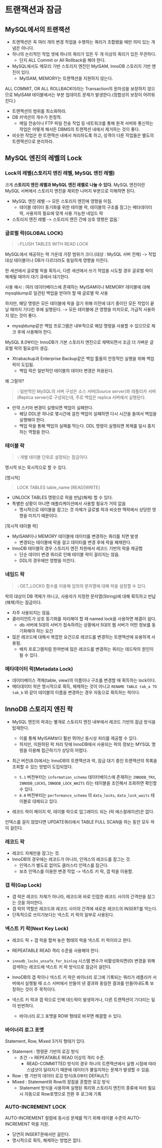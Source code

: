 # 트랜잭션과 잠금

## MySQL에서의 트랜잭션
* 트랜잭션은 꼭 여러 개의 변경 작업을 수행하는 쿼리가 조합됐을 때만 의미 있는 개념은 아니다.
* 하나의 논리적인 작업 셋에 하나의 쿼리가 있든 두 개 이상의 쿼리가 있든 무관하다.
  * 단지 ALL Commit or All Rollback을 해야 한다.
* MySQL에서도 메모리 기반 스토리지 엔진인 MyISAM, InnoDB 스토리지 기반 엔진이 있다.
  * MyISAM, MEMORY는 트랜잭션을 지원하지 않는다.

ALL COMMIT, OR ALL ROLLBACK이라는 Transaction의 원자성을 보장하지 않으므로
MyISAM 테이블에서는 부분 업데이트 문제가 발생한다.(정합성의 보장이 어려워진다.)

* 트랜잭션의 범위를 최소화하라.
* DB 커넥션의 개수가 한정적.
  * 메일 전송이나 FTP 파일 전송 작업 등 네트워크를 통해 원격 서버와 통신하는 작업은 어떻게 해서든 DBMS의 트랜잭션 내에서 제거하는 것이 좋다.
* 비슷한 작업은 한 트랜잭션 내에서 처리하도록 하고, 성격이 다른 작업들은 별도의 트랜잭션으로 분리하라.

## MySQL 엔진의 레벨의 Lock

### Lock의 레벨(스토리지 엔진 레벨, MySQL 엔진 레벨)
크게 **스토리지 엔진 레벨과 MySQL 엔진 레벨로 나눌 수 있다.** 
MySQL 엔진이란 MySQL 서버에서 스토리지 엔진을 제외한 나머지 부분으로 이해하면 된다.

* MySQL 엔진 레벨 -> 모든 스토리지 엔진에 영향을 미침.
  * 테이블 데이터 동기화를 위한 테이블 락, 테이블의 구조를 잠그는 메타데이터 락, 사용자의 필요에 맞게 사용 가능한 네임드 락
* 스토리지 엔진 레벨 -> 스토리지 엔진 간에 상호 영향은 없음.'

### 글로벌 락(GLOBAL LOCK)
> 💡FLUSH TABLES WITH READ LOCK

MySQL에서 제공하는 락 가운데 가장 범위가 크다.(대상 : MySQL 서버 전체)
-> 작업 대상 테이블이나 DB가 다르더라도 동일하게 영향을 미친다.

한 세션에서 글로벌 락을 획득시, 다른 세션에서 쓰기 작업을 시도할 경우 글로벌 락이 해제될 때까지 대기 큐에서 대기한다.

사용 예시 : 여러 데이터베이스에 존재하는 MyISAM이나 MEMORY 테이블에 대해 mysqldump로 일관된 백업을 받야아 할 때 글로벌 락 사용

하지만, 해당 명령은 모든 테이블에 락을 걸기 위해 이전에 대기 중이던 모든 작업이 끝날 때까지 기다린 후에 실행된다.
-> 모든 테이블에 큰 영향을 미치므로, 가급적 사용하지 않는 것이 좋다.
* mysqldump같은 백업 프로그램은 내부적으로 해당 명령을 사용할 수 있으므로 체크 후에 사용해야 한다.

MySQL 8.0부터는 InnoDB가 기본 스토리지 엔진으로 채택되면서 조금 더 가벼운 글로벌 락의 필요성이 생김.
* Xtrabackup과 Enterprise Backup같은 백업 툴들의 안정적인 실행을 위해 백업 락이 도입됨.
  * 백업 락은 일반적인 테이블의 데이터 변경은 허용된다.

왜 그럴까? 
> 💡일반적인 MySQL의 서버 구성은 소스 서버(Source server)와 레플리카 서버(Replica server)로 구성되는데, 주로 백업은 replica 서버에서 실행된다.

* 만약 스키마 변경이 실행되면 백업이 실패한다.
  * 해당 DDL문 하나로 몇시간에 걸친 백업이 실패하면 다시 시간을 들여서 백업을 실행해야 한다.
  * 백업 락을 통해 백업의 실패를 막는다. DDL 명령이 실행되면 복제를 일시 중지하는 역할을 한다.

### 테이블 락
> 💡개별 테이블 단위로 설정되는 잠금이다.

명시적 또는 묵시적으로 할 수 있다.

[명시적]
> LOCK TABLES table_name [READ|WRITE]

* UNLOCK TABLES 명령으로 락을 반납(해제) 할 수 있다.
* 특별한 상황이 아니면 애플리케이션에서 사용할 필요가 거의 없음
  * 명시적으로 테이블을 잠그는 것 자체가 글로벌 락과 비슷한 맥락에서 상당한 영향을 미치기 때문이다.

[묵시적 테이블 락]
* MyISAM이나 MEMORY 테이블에 데이터를 변경하는 쿼리를 치면 발생
  * 변경되는 테이블에 락을 걸고 데이터를 변경 후에 락을 해제한다.
* InnoDB 테이블의 경우 스토리지 엔진 차원에서 레코드 기반의 락을 제공함
  * 단순 데이터 변경 쿼리로 인해 테이블 락이 걸리지는 않음.
  * DDL의 경우에만 영향을 미친다.

### 네임드 락
> 💡GET_LOCK() 함수를 이용해 임의의 문자열에 대해 락을 설정할 수 있다.

락의 대상이 DB 객체가 아니고, 사용자가 지정한 문자열(String)에 대해 획득하고 반납(해제)하는 잠금이다.
* 자주 사용되지는 않음.
* 클라이언트가 상호 동기화를 처리해야 할 때 named lock을 사용하면 해결이 쉽다.
  * db 서버에 5대의 서버가 접속하려는 상황에서 5대의 웹 서버가 어떤 정보를 동기화해야 하는 요건
* 많은 레코드에 대해서 복잡한 요건으로 레코드를 변경하는 트랜잭션에 유용하게 사용됨.
  * 배치 프로그램처럼 한꺼번에 많은 레코드를 변경하는 쿼리는 데드락의 원인이 될 수 있다.

### 메타데이터 락(Metadata Lock)
* 데이터베이스 객체(table, view)의 이름이나 구조를 변경할 때 획득하는 lock이다.
* 메타데이터 락은 명시적으로 획득, 해제하는 것이 아니고 `RENAME TABLE tab_a TO tab_b` 와 같이 테이블의 이름을 변경하는 경우 자동으로 획득하는 락이다.

## InnoDB 스토리지 엔진 락
* MySQL 엔진의 락과는 별개로 스토리지 엔진 내부에서 레코드 기반의 잠금 방식을 탑재한다.
  * 이를 통해 MyISAM보다 훨씬 뛰어난 동시성 처리를 제공할 수 있다.
  * 하지만, 이원하된 락 처리 탓에 InnoDB에서 사용되는 락의 정보는 MYSQL 명령을 이용해 접근하기가 상당히 어렵다.

* 최근 버전(8.0)에서는 InnoDB의 트랜잭션과 락, 잠금 대기 중인 트랜잭션의 목록을 조회할 수 있는 방법이 도입되었다.
  * `5.1` 버전부터는 `information_schema` 데이터베이스에 존재하는 `INNODB_TRX`, `INNODB_LOCKS`, `INNODB_LOCK_WAITS` 라는 테이블을 조인해서 조회하면 확인할 수 있다.
  * `8.0` 버전부터는 `performance_schema` 의 `data_locks`, `data_lock_waits` 테이블로 대체되고 있다.

* 레코드 락이 페이지 락, 테이블 락으로 업그레이드 되는 (락 에스컬레이션)은 없다.

인덱스를 걸지 않았다면 UPDATE쿼리에서 TABLE FULL SCAN을 하는 동안 모두 락이 걸린다.

### 레코드 락
* 레코드 자체만을 잠그는 것.
* InnoDB의 경우에는 레코드가 아니라, 인덱스의 레코드를 잠그는 것.
  * 인덱스가 별도로 없어도 클러스터 인덱스를 잠근다.
  * 보조 인덱스를 이용한 변경 작업 -> 넥스트 키 락, 갭 락을 이용함.

### 갭 락(Gap Lock)
* 갭 락은 레코드 자체가 아니라, 레코드와 바로 인접한 레코드 사이의 간격만을 잠그는 것을 의미한다.
* 갭 락의 역할은 레코드와 레코드 사이의 간격에 새로운 레코드의 INSERT를 막는다. 
* 단독적으로 쓰이기보다는 넥스트 키 락의 일부로 사용된다.

### 넥스트 키 락(Next Key Lock)
* 레코드 락 + 갭 락을 합쳐 놓은 형태의 락을 넥스트 키 락이라고 한다.
* REPEATABLE READ 격리 수준을 사용해야 한다.
* `innodb_locks_unsafe_for_binlog` 시스템 변수가 비활성화되면(0) 변경을 위해 검색하는 레코드에 넥스트 키 락 방식으로 잠금이 걸린다.
* InnoDB의 갭 락이나 넥스트 키 락은 바이너리 로그에 기록되는 쿼리가 레플리카 서버에서 실행될 때 소스 서버에서 만들어 낸 결과와 동일한 결과를 만들어내도록 보장하는 것이 주 목적이다.

* 넥스트 키 락과 갭 락으로 인해 데드락이 발생하거나, 다른 트랜잭션이 기다리는 일이 빈번하다.
  * 바이너리 로그 포맷을 ROW 형태로 바꾸면 해결할 수 있다.

### 바이너리 로그 포맷
Statement, Row, Mixed 3가지 형태가 있다.

* Statement : 명령문 기반의 로깅 방식
  * 조건 -> REPEATABLE READ 이상의 격리 수준.
    * READ-COMMITTED 방식의 경우 하나의 트랜잭션에서 실행 시점에 따라 스냅샷이 달라지기 때문에 데이터가 불일치하는 문제가 발생할 수 있음.
* Row : 행 기반의 데이터 로깅 방식(8.0부터 DEFAULT)
* Mixed : Statement와 Row의 장점을 혼합한 로깅 방식
  * Statement 방식을 사용하며 실행된 쿼리와 스토리지 엔진의 종류에 따라 필요시 자동으로 Row포맷으로 전환 후 로그에 기록

### AUTO-INCREMENT LOCK
AUTO-INCREMENT 컬럼에 동시성 문제를 막기 위해 테이블 수준의 AUTO-INCREMENT 락을 지원.

* 당연히 INSERT문에서만 걸린다.
* 명시적으로 획득, 해제하는 방법은 없다.